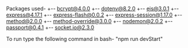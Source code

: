 


Packages used-
+-- bcrypt@4.0.0
+-- dotenv@8.2.0
+-- ejs@3.0.1
+-- express@4.17.1
+-- express-flash@0.0.2
+-- express-session@1.17.0
+-- method@2.0.0
+-- method-override@3.0.0
+-- nodemon@2.0.2
+-- passport@0.4.1
+-- socket.io@2.3.0

To run type the following command in bash- "npm run devStart"
